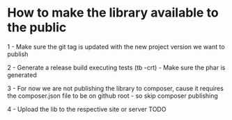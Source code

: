 # How to make the library available to the public

1 - Make sure the git tag is updated with the new project version we want to publish

2 - Generate a release build executing tests (tb -crt)
	 - Make sure the phar is generated

3 - For now we are not publishing the library to composer, cause it requires the composer.json file to be on github root
	- so skip composer publishing

4 - Upload the lib to the respective site or server
	TODO